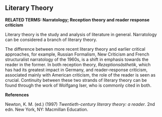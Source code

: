 ## Literary Theory

**RELATED TERMS: Narratology; Reception theory and reader response criticism**

Literary theory is the study and analysis of literature in general. Narratology can be considered a branch of literary theory.

The difference between more recent literary theory and earlier critical approaches, for example, Russian Formalism, New Criticism and French structuralist narratology of the 1960s, is a shift in emphasis towards the reader in the former. In both reception theory, _Rezeptionsästhetik_, which has had its greatest impact in Germany, and reader-response criticism, associated mainly with American criticism, the role of the reader is seen as crucial. Continuity between these two strands of literary theory can be found through the work of Wolfgang Iser, who is commonly cited in both.

**References**

Newton, K. M. (ed.) (1997) _Twentieth-century literary theory: a reader_. 2nd edn. New York, NY: Macmillan Education.
